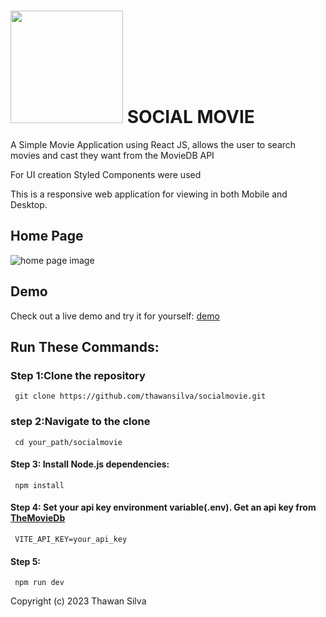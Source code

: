 # <img src="https://www.themoviedb.org/assets/2/v4/logos/v2/blue_short-8e7b30f73a4020692ccca9c88bafe5dcb6f8a62a4c6bc55cd9ba82bb2cd95f6c.svg" width='180px'/> SOCIAL MOVIE

A Simple Movie Application using React JS, allows the user to search movies and cast they want from the MovieDB API

For UI creation Styled Components were used

This is a responsive web application for viewing in both Mobile and Desktop.

## Home Page

<img src="/img/homepage.png" alt="home page image"/>

## Demo

Check out a live demo and try it for yourself: [demo](https://socialmovie.vercel.app)

## Run These Commands:

### Step 1:Clone the repository

     git clone https://github.com/thawansilva/socialmovie.git

### step 2:Navigate to the clone

     cd your_path/socialmovie

#### Step 3: Install Node.js dependencies:

     npm install

#### Step 4: Set your api key environment variable(.env). Get an api key from [TheMovieDb](https://www.themoviedb.org/)

     VITE_API_KEY=your_api_key

#### Step 5:

     npm run dev

Copyright (c) 2023 Thawan Silva
